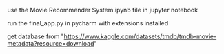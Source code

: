 use the Movie Recommender System.ipynb file in jupyter notebook

run the final_app.py in pycharm with extensions installed

get database from "https://www.kaggle.com/datasets/tmdb/tmdb-movie-metadata?resource=download"
